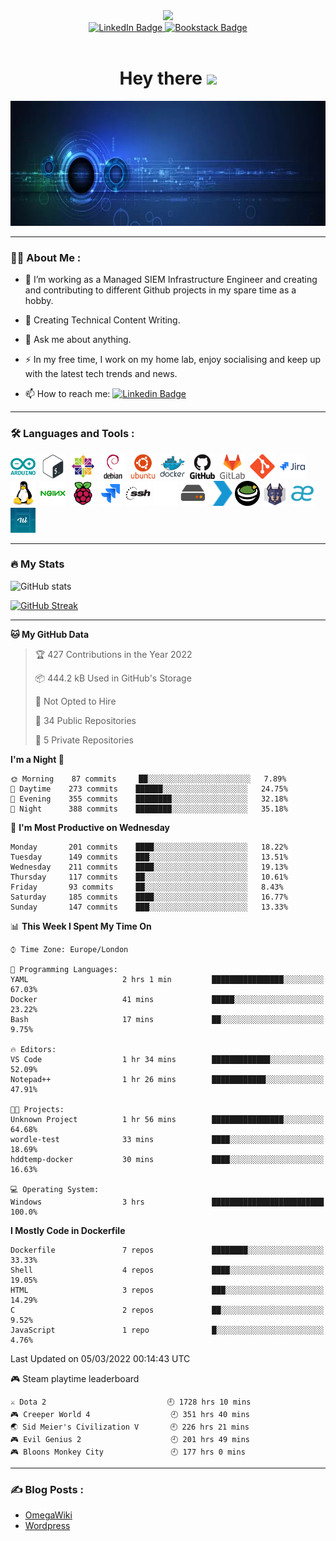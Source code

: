 <div id="header" align="center">
  <img src="https://media.giphy.com/media/f3iwJFOVOwuy7K6FFw/giphy.gif" width="300"/>
<div id="badges">
  <a href="https://www.linkedin.com/in/alexlaneit/">
    <img src="https://img.shields.io/badge/LinkedIn-blue?style=for-the-badge&logo=linkedin&logoColor=white" alt="LinkedIn Badge"/>
  </a>
  <a href="https://omegawiki.modem7.com">
  <img src="https://img.shields.io/badge/Bookstack-blue?style=for-the-badge&logo=BookStack&logoColor=white" alt="Bookstack Badge"/>
  </a>
</div>
  <img src="https://komarev.com/ghpvc/?username=modem7&style=flat-square&color=blue" alt=""/>
<h1>
  Hey there
  <img src="https://media.giphy.com/media/hvRJCLFzcasrR4ia7z/giphy.gif" width="30px"/>
</h1>
</div>

<div align="center">
  <img src="https://github.com/modem7/MiscAssets/blob/master/images/ezgif-6-79e26c05da.jpg" width="800" height="200"/>
</div>

---

### :man_technologist: About Me :
- :telescope: I’m working as a Managed SIEM Infrastructure Engineer and creating and contributing to different Github projects in my spare time as a hobby.

- :seedling: Creating Technical Content Writing.

- 💬 Ask me about anything.

- :zap: In my free time, I work on my home lab, enjoy socialising and keep up with the latest tech trends and news.

- :mailbox: How to reach me: [![Linkedin Badge](https://img.shields.io/badge/-AlexLaneIT-blue?style=flat&logo=Linkedin&logoColor=white)](https://www.linkedin.com/in/alexlaneit/)

---

### :hammer_and_wrench: Languages and Tools :
<div>
  <img src="https://raw.githubusercontent.com/devicons/devicon/master/icons/arduino/arduino-original-wordmark.svg" title="Arduino" alt="Arduino" width="40" height="40"/>&nbsp;
  <img src="https://raw.githubusercontent.com/devicons/devicon/master/icons/bash/bash-original.svg" title="Bash" alt="Bash" width="40" height="40"/>&nbsp;
  <img src="https://raw.githubusercontent.com/devicons/devicon/master/icons/centos/centos-original.svg" title="Centos" alt="Centos" width="40" height="40"/>&nbsp;
  <img src="https://raw.githubusercontent.com/devicons/devicon/master/icons/debian/debian-original-wordmark.svg" title="Daebian" alt="Debian " width="40" height="40"/>&nbsp;
  <img src="https://raw.githubusercontent.com/devicons/devicon/master/icons/ubuntu/ubuntu-plain-wordmark.svg" title="Ubuntu" alt="Ubuntu" width="40" height="40"/>&nbsp;
  <img src="https://raw.githubusercontent.com/devicons/devicon/master/icons/docker/docker-original-wordmark.svg" title="Docker" alt="Docker" width="40" height="40"/>&nbsp;
  <img src="https://raw.githubusercontent.com/devicons/devicon/master/icons/github/github-original-wordmark.svg"  title="Github" alt="Github" width="40" height="40"/>&nbsp;
  <img src="https://raw.githubusercontent.com/devicons/devicon/master/icons/gitlab/gitlab-original-wordmark.svg" title="Gitlab" alt="Gitlab" width="40" height="40"/>&nbsp;
  <img src="https://raw.githubusercontent.com/devicons/devicon/master/icons/git/git-original.svg" title="Git" alt="Git" width="40" height="40"/>&nbsp;
  <img src="https://raw.githubusercontent.com/devicons/devicon/master/icons/jira/jira-original-wordmark.svg" title="Jira" alt="Jira" width="40" height="40"/>&nbsp;
  <img src="https://raw.githubusercontent.com/devicons/devicon/master/icons/linux/linux-original.svg" title="Linux" alt="Linux" width="40" height="40"/>&nbsp;
  <img src="https://raw.githubusercontent.com/devicons/devicon/master/icons/nginx/nginx-original.svg" title="Nginx" alt="Nginx" width="40" height="40"/>&nbsp;
  <img src="https://raw.githubusercontent.com/devicons/devicon/master/icons/raspberrypi/raspberrypi-original.svg" title="Raspberrypi" alt="Raspberrypi" width="40" height="40"/>
  <img src="https://raw.githubusercontent.com/devicons/devicon/master/icons/jira/jira-original.svg" title="Jira" alt="Jira" width="40" height="40"/>
  <img src="https://raw.githubusercontent.com/devicons/devicon/master/icons/ssh/ssh-original-wordmark.svg" title="SSH" alt="SSH" width="40" height="40"/>
  <img src="https://github.com/modem7/MiscAssets/blob/master/Icons/droneci.png?raw=true" title="DroneCI" alt="DroneCI" width="40" height="40"/>
  <img src="https://github.com/modem7/MiscAssets/blob/master/Icons/borgbase.png" title="Borg" alt="Borg" width="40" height="40"/>
  <img src="https://github.com/modem7/MiscAssets/blob/master/Icons/3CX.png" title="3CX" alt="3CX" width="40" height="40"/>
  <img src="https://github.com/modem7/MiscAssets/blob/master/Icons/guac.png" title="Guacamole" alt="Guacamole" width="40" height="40"/>
  <img src="https://github.com/modem7/MiscAssets/blob/master/Icons/snyk.png" title="Snyk" alt="Snyk" width="40" height="40"/>
  <img src="https://github.com/modem7/MiscAssets/blob/master/Icons/traefik.png" title="Traefik" alt="Traefik" width="40" height="40"/>
  <img src="https://github.com/modem7/MiscAssets/blob/master/Icons/wekan-logo.png" title="Wekan" alt="Wekan" width="40" height="40"/>
</div>

---

### :fire: My Stats
![GitHub stats](https://github-readme-stats.vercel.app/api?username=modem7&show_icons=true&theme=gotham&count_private=true")

[![GitHub Streak](http://github-readme-streak-stats.herokuapp.com?user=modem7&theme=dark&date_format=M%20j%5B%2C%20Y%5D)](https://git.io/streak-stats)

---

<!--START_SECTION:waka-->
**🐱 My GitHub Data** 

> 🏆 427 Contributions in the Year 2022
 > 
> 📦 444.2 kB Used in GitHub's Storage 
 > 
> 🚫 Not Opted to Hire
 > 
> 📜 34 Public Repositories 
 > 
> 🔑 5 Private Repositories  
 > 
**I'm a Night 🦉** 

```text
🌞 Morning    87 commits     ██░░░░░░░░░░░░░░░░░░░░░░░   7.89% 
🌆 Daytime    273 commits    ██████░░░░░░░░░░░░░░░░░░░   24.75% 
🌃 Evening    355 commits    ████████░░░░░░░░░░░░░░░░░   32.18% 
🌙 Night      388 commits    ████████░░░░░░░░░░░░░░░░░   35.18%

```
📅 **I'm Most Productive on Wednesday** 

```text
Monday       201 commits    ████░░░░░░░░░░░░░░░░░░░░░   18.22% 
Tuesday      149 commits    ███░░░░░░░░░░░░░░░░░░░░░░   13.51% 
Wednesday    211 commits    ████░░░░░░░░░░░░░░░░░░░░░   19.13% 
Thursday     117 commits    ██░░░░░░░░░░░░░░░░░░░░░░░   10.61% 
Friday       93 commits     ██░░░░░░░░░░░░░░░░░░░░░░░   8.43% 
Saturday     185 commits    ████░░░░░░░░░░░░░░░░░░░░░   16.77% 
Sunday       147 commits    ███░░░░░░░░░░░░░░░░░░░░░░   13.33%

```


📊 **This Week I Spent My Time On** 

```text
⌚︎ Time Zone: Europe/London

💬 Programming Languages: 
YAML                     2 hrs 1 min         ████████████████░░░░░░░░░   67.03% 
Docker                   41 mins             █████░░░░░░░░░░░░░░░░░░░░   23.22% 
Bash                     17 mins             ██░░░░░░░░░░░░░░░░░░░░░░░   9.75%

🔥 Editors: 
VS Code                  1 hr 34 mins        █████████████░░░░░░░░░░░░   52.09% 
Notepad++                1 hr 26 mins        ████████████░░░░░░░░░░░░░   47.91%

🐱‍💻 Projects: 
Unknown Project          1 hr 56 mins        ████████████████░░░░░░░░░   64.68% 
wordle-test              33 mins             ████░░░░░░░░░░░░░░░░░░░░░   18.69% 
hddtemp-docker           30 mins             ████░░░░░░░░░░░░░░░░░░░░░   16.63%

💻 Operating System: 
Windows                  3 hrs               █████████████████████████   100.0%

```

**I Mostly Code in Dockerfile** 

```text
Dockerfile               7 repos             ████████░░░░░░░░░░░░░░░░░   33.33% 
Shell                    4 repos             ████░░░░░░░░░░░░░░░░░░░░░   19.05% 
HTML                     3 repos             ███░░░░░░░░░░░░░░░░░░░░░░   14.29% 
C                        2 repos             ██░░░░░░░░░░░░░░░░░░░░░░░   9.52% 
JavaScript               1 repo              █░░░░░░░░░░░░░░░░░░░░░░░░   4.76%

```



 Last Updated on 05/03/2022 00:14:43 UTC
<!--END_SECTION:waka-->

<!-- steam-box start -->
🎮 Steam playtime leaderboard
```text
⚔️ Dota 2                           🕘 1728 hrs 10 mins
🎮 Creeper World 4                  🕘 351 hrs 40 mins
🌏 Sid Meier's Civilization V       🕘 226 hrs 21 mins
🎮 Evil Genius 2                    🕘 201 hrs 49 mins
🎮 Bloons Monkey City               🕘 177 hrs 0 mins
```
<!-- Powered by https://github.com/YouEclipse/steam-box . -->
<!-- steam-box end -->

---

### :writing_hand: Blog Posts :
- [OmegaWiki](https://omegawiki.modem7.com)
- [Wordpress](https://modem7.wordpress.com)
